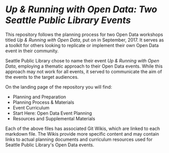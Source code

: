 # _Up & Running with Open Data: Two Seattle Public Library Events_

This repository follows the planning process for two Open Data workshops titled _Up & Running with Open Data_, put on in September, 2017. It serves as a toolkit for others looking to replicate or implement their own Open Data event in their community. 

Seattle Public Library chose to name their event _Up & Running with Open Data_, employing a thematic approach to their Open Data events. While this approach may not work for all events, it served to communicate the aim of the events to the target audiences.

On the landing page of the repository you will find:
* Planning and Preparation 
* Planning Process & Materials
* Event Curriculum 
* Start Here:  Open Data Event Planning
* Resources and Supplemental Materials

Each of the above files has associated Git Wikis, which are linked to each markdown file. The Wikis provide more specific content and may contain links to actual planning documents and curriculum resources used for Seattle Public Library's Open Data events. 
